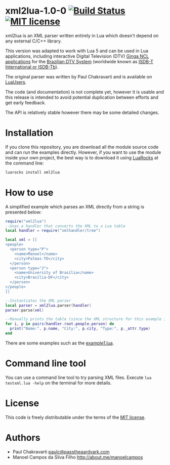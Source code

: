 
# xml2lua-1.0-0 [![Build Status](https://travis-ci.org/manoelcampos/xml2lua.svg?branch=master)](https://travis-ci.org/manoelcampos/xml2lua) [![MIT license](http://img.shields.io/badge/license-MIT-brightgreen.svg)](http://opensource.org/licenses/MIT)

xml2lua is an XML parser written entirely in Lua which doesn't depend on any external C/C++ library. 

This version was adapted to work with Lua 5 and can be used in Lua applications, including
interactive Digital Television (DTV) [Ginga NCL applications](http://gingancl.org.br/en) for the [Brazilian DTV System](http://www.dtv.org.br) 
(worldwide known as [ISDB-T International or ISDB-Tb](https://en.wikipedia.org/wiki/ISDB-T_International)).

The original parser was written by Paul Chakravarti and is available on [LuaUsers](http://lua-users.org/wiki/LuaXml).

The code (and documentation) is not complete yet, however it is usable and this release is intended to avoid potential duplication between efforts and get early feedback.

The API is relatively stable however there may be some detailed changes.

# Installation
If you clone this repository, you are download all the module source code and can run the examples directly.
However, if you want to use the module inside your own project, the best way is to download it using 
[LuaRocks](https://luarocks.org/modules/manoelcampos/xml2lua) at the command line:

```bash
luarocks install xml2lua
```

# How to use
A simplified example which parses an XML directly from a string is presented below:

```lua
require("xml2lua")
--Uses a handler that converts the XML to a Lua table
local handler = require("xmlhandler/tree")

local xml = [[
<people>
  <person type="P">
    <name>Manoel</name>
    <city>Palmas-TO</city>
  </person>
  <person type="J">
    <name>University of Brasília</name>
    <city>Brasília-DF</city>
  </person>  
</people>    
]]

--Instantiates the XML parser
local parser = xml2lua.parser(handler)
parser:parse(xml)

--Manually prints the table (since the XML structure for this example is previously known)
for i, p in pairs(handler.root.people.person) do
  print("Name:", p.name, "City:", p.city, "Type:", p._attr.type)
end
```

There are some examples such as the [example1.lua](example1.lua). 

# Command line tool
You can use a command line tool to try parsing XML files.
Execute `lua testxml.lua -help` on the terminal for more details.

# License
This code is freely distributable under the terms of the [MIT license](LICENSE).

# Authors
  - Paul Chakravarti paulc@passtheaardvark.com
  - Manoel Campos da Silva Filho http://about.me/manoelcampos
